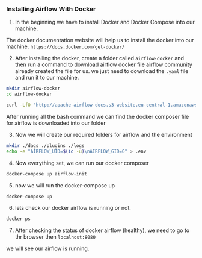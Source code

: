 ### Installing Airflow With Docker

1. In the beginning we have to install Docker and Docker Compose into our machine.

The docker documentation website will help us to install the docker into our machine.
`https://docs.docker.com/get-docker/`

2. After installing the docker, create a folder called `airflow-docker` and then run a command to download airflow docker file 
airflow community already created the file for us. we just need to download the `.yaml` file and run it to our machine.


```bash
mkdir airflow-docker
cd airflow-docker

curl -LfO 'http://apache-airflow-docs.s3-website.eu-central-1.amazonaws.com/docs/apache-airflow/latest/docker-compose.yaml'
```

After running all the bash command we can find the docker composer file for airflow is downloaded into our folder

3. Now we will create our required folders for airflow and the environment

```bash
mkdir ./dags ./plugins ./logs
echo -e "AIRFLOW_UID=$(id -u)\nAIRFLOW_GID=0" > .env
```

4. Now everything set, we can run our docker composer

```bash
docker-compose up airflow-init
```

5. now we will run the docker-compose up

```bash
docker-compose up
```

6. lets check our docker airflow is running or not.

```bash
docker ps
```

7. After checking the status of docker airflow (healthy), we need to go to thr browser then `localhost:8080`

we will see our airflow is running.





